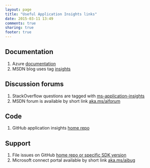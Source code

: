 ```yaml
---
layout: page
title: "Useful Application Insights links"
date: 2015-03-11 13:49
comments: true
sharing: true
footer: true
---
```

Documentation
-------------
1. Azure [documentation](http://azure.microsoft.com/en-us/services/application-insights/)
2. MSDN blog uses tag [insights](http://blogs.msdn.com/b/visualstudioalm/archive/tags/insights/)

Discussion forums
-----------------
1. StackOverflow questions are tagged with [ms-application-insights](http://stackoverflow.com/questions/tagged/ms-application-insights)
2. MSDN forum is available by short link [aka.ms/aiforum](http://aka.ms/aiforum) 

Code
----
1. GitHub application insights [home repo](https://github.com/microsoft/appinsights-Home)


Support
-------
1. File issues on GitHub [home repo or specific SDK version](https://github.com/microsoft/appinsights-Home)
3. Microsoft connect portal available by short link [aka.ms/aibug](http://aka.ms/aibug)